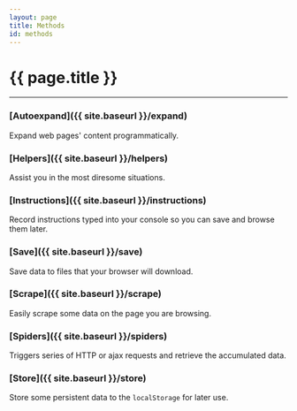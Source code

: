 ```yaml
---
layout: page
title: Methods
id: methods
---
```


# {{ page.title }}

---

### [Autoexpand]({{ site.baseurl }}/expand)
Expand web pages' content programmatically.

### [Helpers]({{ site.baseurl }}/helpers)
Assist you in the most diresome situations.

### [Instructions]({{ site.baseurl }}/instructions)
Record instructions typed into your console so you can save and browse them later.

### [Save]({{ site.baseurl }}/save)
Save data to files that your browser will download.

### [Scrape]({{ site.baseurl }}/scrape)
Easily scrape some data on the page you are browsing.

### [Spiders]({{ site.baseurl }}/spiders)
Triggers series of HTTP or ajax requests and retrieve the accumulated data.

### [Store]({{ site.baseurl }}/store)
Store some persistent data to the `localStorage` for later use.
